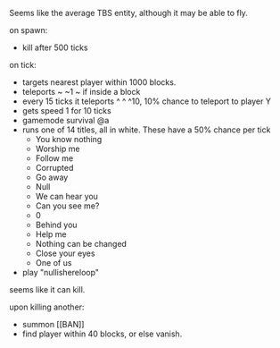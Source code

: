 Seems like the average TBS entity, although it may be able to fly.



on spawn:
- kill after 500 ticks

on tick:
- targets nearest player within 1000 blocks.
- teleports ~ ~1 ~ if inside a block
- every 15 ticks it teleports ^ ^ ^10, 10% chance to teleport to player Y
- gets speed 1 for 10 ticks
- gamemode survival @a
- runs one of 14 titles, all in white. These have a 50% chance per tick
	- You know nothing
	- Worship me
	- Follow me
	- Corrupted
	- Go away
	- Null
	- We can hear you
	- Can you see me?
	- 0
	- Behind you
	- Help me
	- Nothing can be changed
	- Close your eyes
	- One of us
- play "nullishereloop"


seems like it can kill.

upon killing another:
- summon [[BAN]]
- find player within 40 blocks, or else vanish.